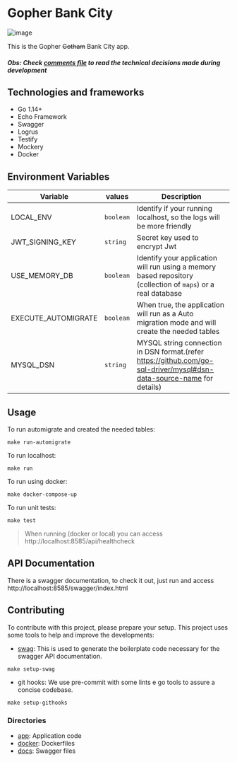# Gopher Bank City

![image](https://user-images.githubusercontent.com/3903012/94623063-c3948e00-0289-11eb-98df-9fb832c92aab.png)

This is the Gopher ~~Gotham~~ Bank City app.

##### Obs: Check [comments file](./COMMENTS.md) to read the technical decisions made during development

## Technologies and frameworks

- Go 1.14+
- Echo Framework
- Swagger
- Logrus
- Testify
- Mockery
- Docker

## Environment Variables

| Variable | values           | Description |
| -------- | ---------------- | ----------- |
| LOCAL_ENV |  `boolean` | Identify if your running localhost, so the logs will be more friendly |
| JWT_SIGNING_KEY | `string`  | Secret key used to encrypt Jwt |
| USE_MEMORY_DB | `boolean` | Identify your application will run using a memory based repository (collection of `maps`) or a real database |
| EXECUTE_AUTOMIGRATE | `boolean` | When true, the application will run as a Auto migration mode and will create the needed tables |
| MYSQL_DSN | `string` | MYSQL string connection in DSN format.(refer https://github.com/go-sql-driver/mysql#dsn-data-source-name for details) |
## Usage
To run automigrate and created the needed tables:
```shell
make run-automigrate
```

To run localhost:
```shell
make run
```

To run using docker:
```shell
make docker-compose-up
```

To run unit tests:
```shell
make test
```

> When running (docker or local) you can access http://localhost:8585/api/healthcheck

## API Documentation

There is a swagger documentation, to check it out, just run and access http://localhost:8585/swagger/index.html

## Contributing

To contribute with this project, please prepare your setup. This project uses some tools to help and improve the developments:

-  [swag](https://github.com/swaggo/swag): This is used to generate the boilerplate code necessary for the swagger API documentation.
```
make setup-swag
```

- git hooks: We use pre-commit with some lints e go tools to assure a concise codebase.
```
make setup-githooks
```
### Directories

- [app](app/): Application code
- [docker](docker/): Dockerfiles
- [docs](docs/): Swagger files
